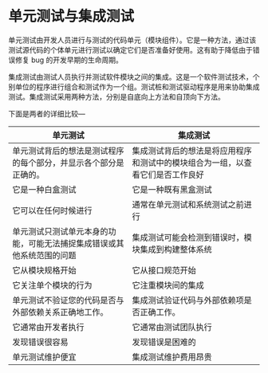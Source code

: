 # 单元测试与集成测试

单元测试由开发人员进行与测试的代码单元（模块组件）。它是一种方法，通过该测试源代码的个体单元进行测试以确定它们是否准备好使用。这有助于降低由于错误修复 bug 的开发早期的生命周期。

集成测试由测试人员执行并测试软件模块之间的集成。这是一个软件测试技术，个别单位的程序进行组合和测试作为一个组。测试桩和测试驱动程序是用来协助集成测试。集成测试采用两种方法，分别是自底向上方法和自顶向下方法。

下面是两者的详细比较—  

| 单元测试 |集成测试 |
|---------|--------|
| 单元测试背后的想法是测试程序的每个部分，并显示各个部分是正确的。  | 集成测试背后的想法是将应用程序和测试中的模块组合为一组，以查看它们是否工作良好 |
| 它是一种白盒测试 | 它是一种既有黑盒测试 |
| 它可以在任何时候进行 | 通常在单元测试和系统测试之前进行 |
| 单元测试只测试单元本身的功能，可能无法捕捉集成错误或其他系统范围的问题 | 集成测试可能会检测到错误时，模块集成到构建整体系统 |
| 它从模块规格开始 | 它从接口规范开始 |
| 它关注单个模块的行为 | 它注重模块间的集成 |
| 单元测试不验证您的代码是否与外部依赖关系正确地工作。 | 集成测试验证代码与外部依赖项是否正确工作。 |
| 它通常由开发者执行 | 它通常由测试团队执行 |
| 发现错误很容易 | 发现错误是困难的 |
| 单元测试维护便宜 | 集成测试维护费用昂贵 |